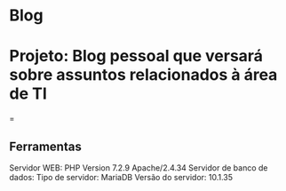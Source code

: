 # Blog

# Projeto: Blog pessoal que versará sobre assuntos relacionados à área de TI
=

## Ferramentas
Servidor WEB:
PHP Version 7.2.9
Apache/2.4.34
Servidor de banco de dados:
Tipo de servidor: MariaDB
Versão do servidor: 10.1.35




